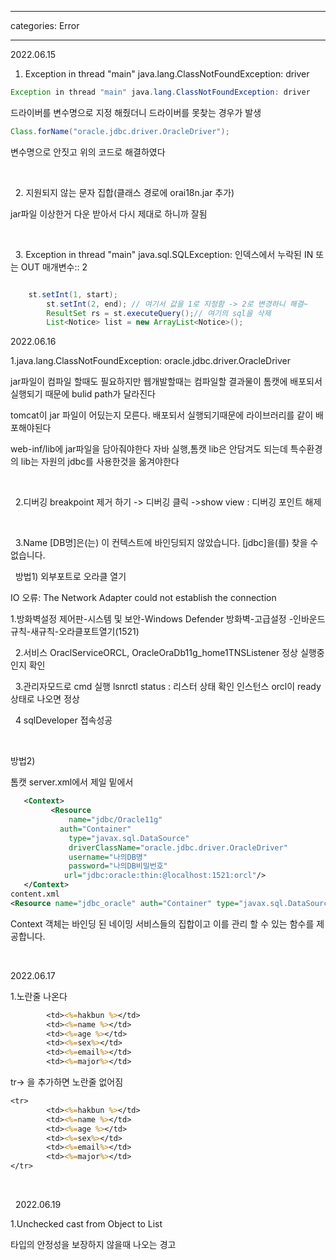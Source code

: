 ﻿---

categories: Error

---


2022.06.15

1. Exception in thread "main" java.lang.ClassNotFoundException: driver

```java
Exception in thread "main" java.lang.ClassNotFoundException: driver

```
드라이버를 변수명으로 지정 해줬더니 드라이버를 못찾는 경우가 발생
``` java
Class.forName("oracle.jdbc.driver.OracleDriver"); 
```
변수명으로 안짓고 위의 코드로 해결하였다

&nbsp;
&nbsp;

&nbsp;
2. 지원되지 않는 문자 집합(클래스 경로에 orai18n.jar 추가)

jar파일 이상한거 다운 받아서 다시 제대로 하니까 잘됨

&nbsp;
&nbsp;

&nbsp;
3. Exception in thread "main" java.sql.SQLException: 인덱스에서 누락된 IN 또는 OUT 매개변수:: 2

```java

	st.setInt(1, start);
		st.setInt(2, end); // 여기서 값을 1로 지정함 -> 2로 변경하니 해결~
 		ResultSet rs = st.executeQuery();// 여기의 sql을 삭제		
		List<Notice> list = new ArrayList<Notice>();

```


2022.06.16

1.java.lang.ClassNotFoundException: oracle.jdbc.driver.OracleDriver

jar파일이 컴파일 할때도 필요하지만 웹개발할때는 컴파일할 결과물이 톰캣에 배포되서 실행되기 때문에 bulid path가 달라진다 
&nbsp;

tomcat이 jar 파일이 어딨는지 모른다. 배포되서 실행되기때문에 라이브러리를 같이 배포해야된다
&nbsp;

web-inf/lib에 jar파일을 담아줘야한다 자바 실행,톰캣 lib은 안담겨도 되는데 특수환경의 lib는 자원의 jdbc를 사용한것을 옮겨야한다

&nbsp;

&nbsp;
2.디버깅 breakpoint 제거 하기
-> 디버깅 클릭 ->show view : 디버깅 포인트 해제

&nbsp;

&nbsp;
3.Name [DB명]은(는) 이 컨텍스트에 바인딩되지 않았습니다. [jdbc]을(를) 찾을 수 없습니다.

&nbsp;
방법1) 
  외부포트로 오라클 열기

IO 오류: The Network Adapter could not establish the connection

  1.방화벽설정
   제어판-시스템 및 보안-Windows Defender 방화벽-고급설정
   -인바운드규칙-새규칙-오라클포트열기(1521)

  &nbsp;
  2.서비스 OraclServiceORCL, OracleOraDb11g_home1TNSListener
   정상 실행중인지 확인
  &nbsp;

 &nbsp;
  3.관리자모드로 cmd 실행
   lsnrctl status : 리스터 상태 확인
   인스턴스 orcl이 ready상태로 나오면 정상
 &nbsp;

 &nbsp;
  4 sqlDeveloper 접속성공
 &nbsp;


&nbsp;

방법2)

톰캣 server.xml에서 제일 밑에서 
```xml
   <Context>
         <Resource
             name="jdbc/Oracle11g"
           auth="Container"
             type="javax.sql.DataSource"
             driverClassName="oracle.jdbc.driver.OracleDriver"
             username="나의DB명"
             password="나의DB비밀번호"
            url="jdbc:oracle:thin:@localhost:1521:orcl"/>
   </Context>
content.xml
<Resource name="jdbc_oracle" auth="Container" type="javax.sql.DataSource" driverClassName="oracle.jdbc.driver.OracleDriver" loginTimeout="10" maxWait="5000"  
```

Context 객체는 바인딩 된 네이밍 서비스들의 집합이고 이를 관리 할 수 있는 함수를 제공합니다.
&nbsp;

&nbsp;


2022.06.17

1.노란줄 나온다


```jsp
		<td><%=hakbun %></td>
		<td><%=name %></td>
		<td><%=age %></td>
		<td><%=sex%></td>
		<td><%=email%></td>
		<td><%=major%></td>

```


tr-> 을 추가하면 노란줄 없어짐

```jsp
<tr>
		<td><%=hakbun %></td>
		<td><%=name %></td>
		<td><%=age %></td>
		<td><%=sex%></td>
		<td><%=email%></td>
		<td><%=major%></td>
</tr>
```
&nbsp;

&nbsp;
2022.06.19

1.Unchecked cast from Object to List<Notice>

 타입의 안정성을 보장하지 않을때 나오는 경고

